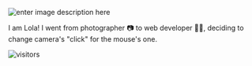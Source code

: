 <p align="center">

![enter image description here](https://i.ibb.co/nfyL6zq/hello.png)

I am Lola! I went from photographer 📷 to web developer 👩‍💻, deciding to change camera's "click" for the mouse's one.

![visitors](https://visitor-badge.glitch.me/badge?page_id=lolarufino&left_color=lightpink&right_color=gray)

</p>
  
